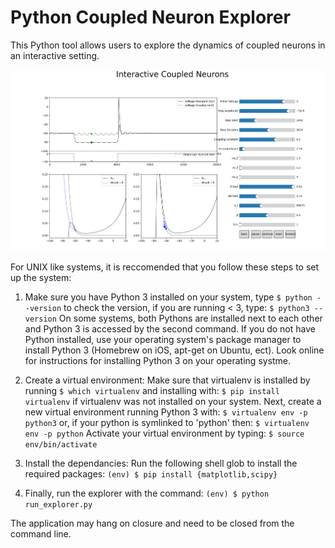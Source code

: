# Python Coupled Neuron Explorer

This Python tool allows users to explore the dynamics of
coupled neurons in an interactive setting.

![Explorer View](doc/home_view.png)

For UNIX like systems, it is reccomended that you follow
these steps to set up the system:

1. Make sure you have Python 3 installed on your system, type
   `$ python --version`
   to check the version, if you are running < 3, type:
   `$ python3 --version`
   On some systems, both Pythons are installed next to each
   other and Python 3 is accessed by the second command. If
   you do not have Python installed, use your operating
   system's package manager to install Python 3 (Homebrew on
   iOS, apt-get on Ubuntu, ect). Look online for instructions
   for installing Python 3 on your operating systme.
   
2. Create a virtual environment:
   Make sure that virtualenv is installed by running
   `$ which virtualenv`
   and installing with:
   `$ pip install virtualenv`
   if virtualenv was not installed on your system. Next,
   create a new virtual environment running Python 3 with:
   `$ virtualenv env -p python3`
   or, if your python is symlinked to 'python' then:
   `$ virtualenv env -p python`
   Activate your virtual environment by typing:
   `$ source env/bin/activate`

3. Install the dependancies:
   Run the following shell glob to install the required
   packages:
   `(env) $ pip install {matplotlib,scipy}`

4. Finally, run the explorer with the command:
   `(env) $ python run_explorer.py`

The application may hang on closure and need to be closed
from the command line.